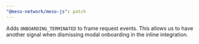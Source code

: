 ```yaml
---
"@meso-network/meso-js": patch
---
```


Adds `ONBOARDING_TERMINATED` to frame request events. This allows us to have another signal when dismissing modal onboarding in the inline integration.
